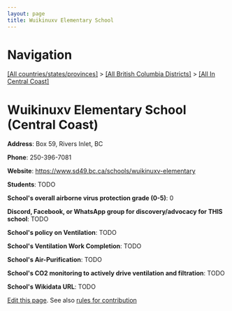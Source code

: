 ```yaml
---
layout: page
title: Wuikinuxv Elementary School
---
```

# Navigation

[[All countries/states/provinces]](../../..) > [[All British Columbia Districts]](../..) > [[All In Central Coast]](..)

# Wuikinuxv Elementary School (Central Coast)

**Address**: Box 59, Rivers Inlet, BC

**Phone**: 250-396-7081

**Website**: <https://www.sd49.bc.ca/schools/wuikinuxv-elementary>

**Students**: TODO

**School's overall airborne virus protection grade (0-5)**: 0

**Discord, Facebook, or WhatsApp group for discovery/advocacy for THIS school**: TODO

**School's policy on Ventilation**: TODO

**School's Ventilation Work Completion**: TODO

**School's Air-Purification**: TODO

**School's CO2 monitoring to actively drive ventilation and filtration**: TODO

**School's Wikidata URL**: TODO


[Edit this page](https://github.com/ventilate-schools/BC/edit/main/./Central_Coast/Wuikinuxv_Elementary_School.md). See also [rules for contribution](../../../contribution-rules/)